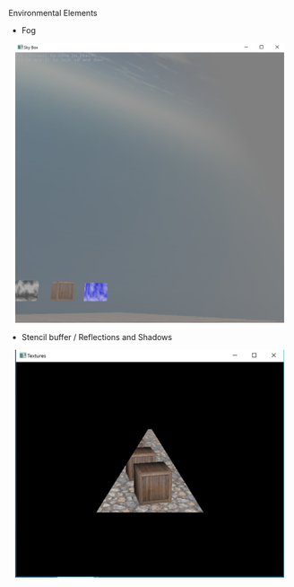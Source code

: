 Environmental Elements

* Fog

<p align="center">
  <img src="screen_fog.png" width="480"/>
</p>

* Stencil buffer / Reflections and Shadows 

<p align="center">
  <img src="screen_stencil.png" width="480"/>
</p>
